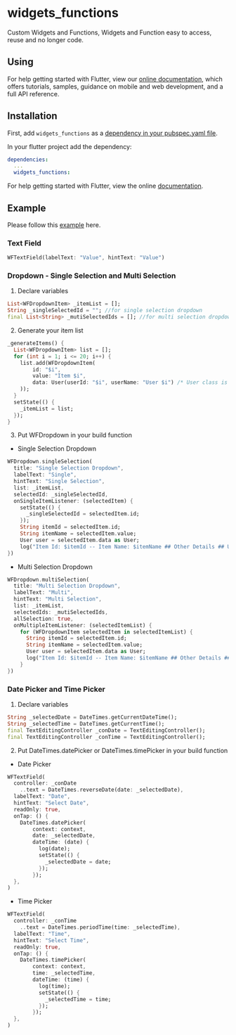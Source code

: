 # widgets_functions

Custom Widgets and Functions, Widgets and Function easy to access, reuse and no longer code.

## Using

For help getting started with Flutter, view our
[online documentation](https://pub.dev/documentation/widgets_functions/latest), which offers tutorials,
samples, guidance on mobile and web development, and a full API reference.

## Installation

First, add `widgets_functions` as a [dependency in your pubspec.yaml file](https://flutter.dev/docs/development/platform-integration/platform-channels).

In your flutter project add the dependency:

```yml
dependencies:
  ...
  widgets_functions:
```

For help getting started with Flutter, view the online
[documentation](https://flutter.io/).

## Example

Please follow this [example](https://github.com/techdirr/widgets_functions/tree/master/example) here.


### Text Field

```dart
WFTextField(labelText: "Value", hintText: "Value")
```


### Dropdown - Single Selection and Multi Selection

1. Declare variables
```dart
List<WFDropdownItem> _itemList = [];
String _singleSelectedId = ""; //for single selection dropdown
final List<String> _mutiSelectedIds = []; //for multi selection dropdown
```

2. Generate your item list
```dart
_generateItems() {
  List<WFDropdownItem> list = [];
  for (int i = 1; i <= 20; i++) {
    list.add(WFDropdownItem(
        id: "$i",
        value: "Item $i",
        data: User(userId: "$i", userName: "User $i") /* User class is another data class (use any datatype in data field )*/
    ));
  }
  setState(() {
    _itemList = list;
  });
}
```

3. Put WFDropdown in your build function

* Single Selection Dropdown
```dart
WFDropdown.singleSelection(
  title: "Single Selection Dropdown",
  labelText: "Single",
  hintText: "Single Selection",
  list: _itemList,
  selectedId: _singleSelectedId,
  onSingleItemListener: (selectedItem) {
    setState(() {
      _singleSelectedId = selectedItem.id;
    });
    String itemId = selectedItem.id;
    String itemName = selectedItem.value;
    User user = selectedItem.data as User;
    log("Item Id: $itemId -- Item Name: $itemName ## Other Details ## User Id: ${user.userId} -- User Name: ${user.userName}");
})
```

* Multi Selection Dropdown
```dart
WFDropdown.multiSelection(
  title: "Multi Selection Dropdown",
  labelText: "Multi",
  hintText: "Multi Selection",
  list: _itemList,
  selectedIds: _mutiSelectedIds,
  allSelection: true,
  onMultipleItemListener: (selectedItemList) {
    for (WFDropdownItem selectedItem in selectedItemList) {
      String itemId = selectedItem.id;
      String itemName = selectedItem.value;
      User user = selectedItem.data as User;
      log("Item Id: $itemId -- Item Name: $itemName ## Other Details ## User Id: ${user.userId} -- User Name: ${user.userName}");
    }
})
```


### Date Picker and Time Picker

1. Declare variables
```dart
String _selectedDate = DateTimes.getCurrentDateTime();
String _selectedTime = DateTimes.getCurrentTime();
final TextEditingController _conDate = TextEditingController();
final TextEditingController _conTime = TextEditingController();
```

2. Put DateTimes.datePicker or DateTimes.timePicker in your build function

* Date Picker
```dart
WFTextField(
  controller: _conDate
    ..text = DateTimes.reverseDate(date: _selectedDate),
  labelText: "Date",
  hintText: "Select Date",
  readOnly: true,
  onTap: () {
    DateTimes.datePicker(
        context: context,
        date: _selectedDate,
        dateTime: (date) {
          log(date);
          setState(() {
            _selectedDate = date;
          });
        });
  },
)
```

* Time Picker
```dart
WFTextField(
  controller: _conTime
    ..text = DateTimes.periodTime(time: _selectedTime),
  labelText: "Time",
  hintText: "Select Time",
  readOnly: true,
  onTap: () {
    DateTimes.timePicker(
        context: context,
        time: _selectedTime,
        dateTime: (time) {
          log(time);
          setState(() {
            _selectedTime = time;
          });
        });
  },
)
```

